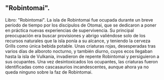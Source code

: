 ## "Robintomai".
Libro: "Robintomai".
La isla de Robintomai fue ocupada durante un breve período de tiempo por los discípulos de Otomai, que se dedicaron a poner en práctica nuevas experiencias de supervivencia. Su principal preocupación era buscar provisiones y abrigo valiéndose solo de los recursos naturales que la isla ponía a su alcance, y teniendo la cerveza Grills como única bebida potable.
Unas criaturas rojas, desesperadas tras varios días de alboroto nocturno, y también diurno, cuyos ecos llegaban hasta la isla de Vulkania, invadieron de repente Robintomai y persiguieron a sus ocupantes.
Una vez desintoxicados los ocupantes, las criaturas fueron identificadas como cascasaurios incandescentes, aunque ahora ya no queda ninguno sobre la faz de Robintomai.